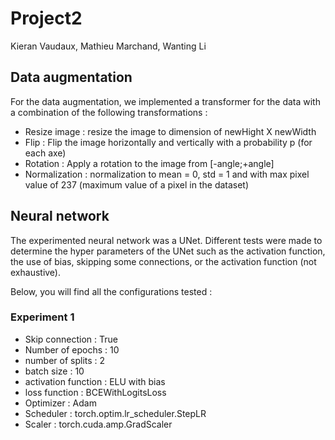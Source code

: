# Project2
Kieran Vaudaux, Mathieu Marchand, Wanting Li

## Data augmentation
For the data augmentation, we implemented a transformer for the data with a combination of the following transformations :
- Resize image : resize the image to dimension of newHight X newWidth
- Flip : Flip the image horizontally and vertically with a probability p (for each axe)
- Rotation : Apply a rotation to the image from [-angle;+angle]
- Normalization : normalization to mean = 0, std = 1 and with max pixel value of 237 (maximum value of a pixel in the dataset)

## Neural network
The experimented neural network was a UNet. Different tests were made to determine the hyper parameters of the UNet such as the activation function, the use of bias, skipping some connections, or the activation function (not exhaustive).

Below, you will find all the configurations tested :

### Experiment 1
- Skip connection : True
- Number of epochs : 10
- number of splits : 2
- batch size : 10
- activation function : ELU with bias
- loss function : BCEWithLogitsLoss
- Optimizer : Adam
- Scheduler : torch.optim.lr_scheduler.StepLR
- Scaler :  torch.cuda.amp.GradScaler